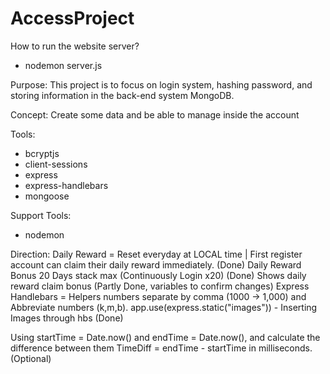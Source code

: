 # AccessProject

How to run the website server?
- nodemon server.js

Purpose: This project is to focus on login system, hashing password, and storing information in the back-end system MongoDB.

Concept: Create some data and be able to manage inside the account

Tools:
- bcryptjs
- client-sessions
- express
- express-handlebars
- mongoose

Support Tools:
- nodemon

Direction:
Daily Reward = Reset everyday at LOCAL time | First register account can claim their daily reward immediately. (Done)
Daily Reward Bonus 20 Days stack max (Continuously Login x20) (Done)
Shows daily reward claim bonus (Partly Done, variables to confirm changes)
Express Handlebars = Helpers numbers separate by comma (1000 -> 1,000) and Abbreviate numbers (k,m,b).
app.use(express.static("images")) - Inserting Images through hbs (Done)

Using startTime = Date.now() and endTime = Date.now(), and calculate the difference between them TimeDiff = endTime - startTime in milliseconds. (Optional)